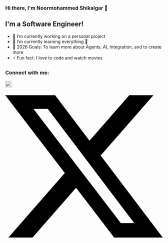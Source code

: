 ### Hi there, I'm Noormohammed Shikalgar 👋

## I'm a Software Engineer!
- 🔭 I’m currently working on a personal project
- 🌱 I’m currently learning everything 🤣
- 🥅 2026 Goals: To learn more about Agents, AI, Integration, and to create more
- ⚡ Fun fact: I love to code and watch movies

### Connect with me:

[<img align="left" alt="codeSTACKr | Twitter" width="22px" src="https://cdn.jsdelivr.net/npm/simple-icons@v3/icons/twitter.svg" />][twitter]
[<svg role="img" viewBox="0 0 24 24" xmlns="http://www.w3.org/2000/svg"><title>X</title><path d="M18.901 1.153h3.68l-8.04 9.19L24 22.846h-7.406l-5.8-7.584-6.638 7.584H.474l8.6-9.83L0 1.154h7.594l5.243 6.932ZM17.61 20.644h2.039L6.486 3.24H4.298Z"/></svg>][linkedin]

<br />


[twitter]: https://twitter.com/Noormohammed_Sh
[linkedin]: https://www.linkedin.com/in/noormohammed-shikalgar-42bb68105/
